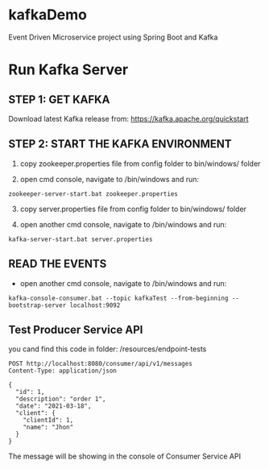 # kafkaDemo
Event Driven Microservice project using Spring Boot and Kafka

# Run Kafka Server

## STEP 1: GET KAFKA

Download latest Kafka release from:
https://kafka.apache.org/quickstart


## STEP 2: START THE KAFKA ENVIRONMENT

1. copy zookeeper.properties file from config folder to bin/windows/ folder

2. open cmd console, navigate to /bin/windows and run: 
```
zookeeper-server-start.bat zookeeper.properties
```
3. copy server.properties file from config folder to bin/windows/ folder

4. open another cmd console, navigate to /bin/windows and run:
```
kafka-server-start.bat server.properties
```

## READ THE EVENTS
* open another cmd console, navigate to /bin/windows and run:
```
kafka-console-consumer.bat --topic kafkaTest --from-beginning --bootstrap-server localhost:9092
```


## Test Producer Service API
you cand find this code in folder: /resources/endpoint-tests
```
POST http://localhost:8080/consumer/api/v1/messages
Content-Type: application/json

{
  "id": 1,
  "description": "order 1",
  "date": "2021-03-18",
  "client": {
    "clientId": 1,
    "name": "Jhon"
  }
}
```

The message will be showing in the console of Consumer Service API
